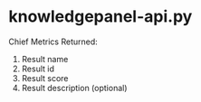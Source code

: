 # knowledgepanel-api.py

Chief Metrics Returned:
1. Result name
2. Result id
3. Result score
4. Result description (optional)